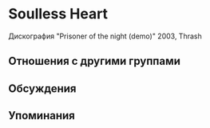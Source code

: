 # Soulless Heart

Дискография
"Prisoner of the night (demo)" 2003, Thrash

## Отношения с другими группами


## Обсуждения


## Упоминания

